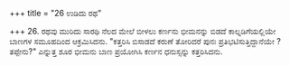 +++
title = "26 ಉಡಿದು ರಥ"

+++
26. ರಥವು ಮುರಿದು ಸಾರಥಿ ನೆಲದ ಮೇಲೆ ಬೀಳಲು  ಕರ್ಣನು ಭೀಮನನ್ನು ಬಿಡದೆ ಕಾಲ್ನಡಿಗೆಯಲ್ಲಿಯೇ ಬಾಣಗಳ ಸಮೂಹದಿಂದ ಆಕ್ರಮಿಸಿದನು. "ಕತ್ತರಿಸಿ ಬಿಸಾಡದೆ ಕರುಣೆ ತೋರಿದರೆ ಪುನಃ ಪ್ರತಿಭಟಿಸುತ್ತಿದ್ದಾನೆಯೇ ? ತಪ್ಪೇನು?" ಎನ್ನುತ್ತ ಶೂರ ಭೀಮನು ಬಾಣ ಪ್ರಯೋಗಿಸಿ ಕರ್ಣನ ಧನುಸ್ಸನ್ನು ಕತ್ತರಿಸಿದನು.